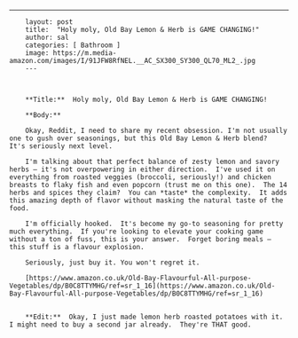 ---
        layout: post
        title:  "Holy moly, Old Bay Lemon & Herb is GAME CHANGING!"
        author: sal
        categories: [ Bathroom ]
        image: https://m.media-amazon.com/images/I/91JFW8RfNEL.__AC_SX300_SY300_QL70_ML2_.jpg
        ---



        **Title:**  Holy moly, Old Bay Lemon & Herb is GAME CHANGING!

        **Body:**

        Okay, Reddit, I need to share my recent obsession. I'm not usually one to gush over seasonings, but this Old Bay Lemon & Herb blend?  It's seriously next level.

        I'm talking about that perfect balance of zesty lemon and savory herbs – it's not overpowering in either direction.  I've used it on everything from roasted veggies (broccoli, seriously!) and chicken breasts to flaky fish and even popcorn (trust me on this one).  The 14 herbs and spices they claim?  You can *taste* the complexity.  It adds this amazing depth of flavor without masking the natural taste of the food.

        I'm officially hooked.  It's become my go-to seasoning for pretty much everything.  If you're looking to elevate your cooking game without a ton of fuss, this is your answer.  Forget boring meals – this stuff is a flavour explosion.

        Seriously, just buy it. You won't regret it.

        [https://www.amazon.co.uk/Old-Bay-Flavourful-All-purpose-Vegetables/dp/B0C8TTYMHG/ref=sr_1_16](https://www.amazon.co.uk/Old-Bay-Flavourful-All-purpose-Vegetables/dp/B0C8TTYMHG/ref=sr_1_16)


        **Edit:**  Okay, I just made lemon herb roasted potatoes with it.  I might need to buy a second jar already.  They're THAT good.